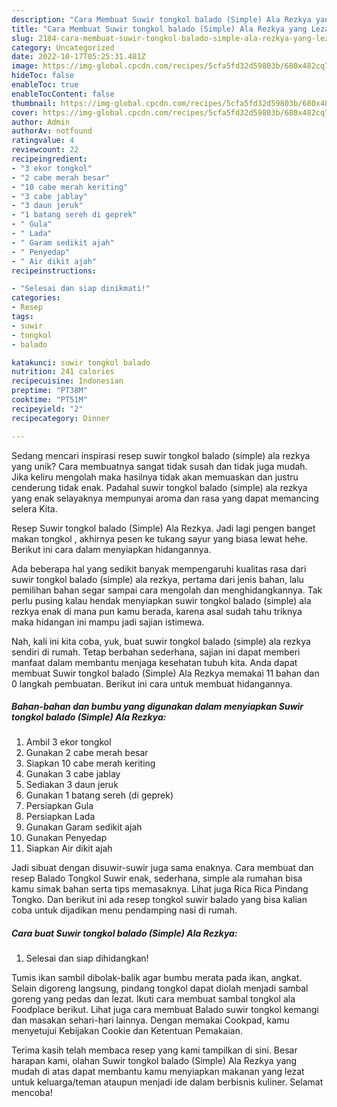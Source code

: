```yaml
---
description: "Cara Membuat Suwir tongkol balado (Simple) Ala Rezkya yang Lezat Sekali"
title: "Cara Membuat Suwir tongkol balado (Simple) Ala Rezkya yang Lezat Sekali"
slug: 2184-cara-membuat-suwir-tongkol-balado-simple-ala-rezkya-yang-lezat-sekali
category: Uncategorized
date: 2022-10-17T05:25:31.481Z
image: https://img-global.cpcdn.com/recipes/5cfa5fd32d59803b/680x482cq70/suwir-tongkol-balado-simple-ala-rezkya-foto-resep-utama.jpg
hideToc: false
enableToc: true
enableTocContent: false
thumbnail: https://img-global.cpcdn.com/recipes/5cfa5fd32d59803b/680x482cq70/suwir-tongkol-balado-simple-ala-rezkya-foto-resep-utama.jpg
cover: https://img-global.cpcdn.com/recipes/5cfa5fd32d59803b/680x482cq70/suwir-tongkol-balado-simple-ala-rezkya-foto-resep-utama.jpg
author: Admin
authorAv: notfound
ratingvalue: 4
reviewcount: 22
recipeingredient:
- "3 ekor tongkol"
- "2 cabe merah besar"
- "10 cabe merah keriting"
- "3 cabe jablay"
- "3 daun jeruk"
- "1 batang sereh di geprek"
- " Gula"
- " Lada"
- " Garam sedikit ajah"
- " Penyedap"
- " Air dikit ajah"
recipeinstructions:

- "Selesai dan siap dinikmati!"
categories:
- Resep
tags:
- suwir
- tongkol
- balado

katakunci: suwir tongkol balado 
nutrition: 241 calories
recipecuisine: Indonesian
preptime: "PT38M"
cooktime: "PT51M"
recipeyield: "2"
recipecategory: Dinner

---
```





Sedang mencari inspirasi resep suwir tongkol balado (simple) ala rezkya yang unik? Cara membuatnya sangat tidak susah dan tidak juga mudah. Jika keliru mengolah maka hasilnya tidak akan memuaskan dan justru cenderung tidak enak. Padahal suwir tongkol balado (simple) ala rezkya yang enak selayaknya mempunyai aroma dan rasa yang dapat memancing selera Kita.





Resep Suwir tongkol balado (Simple) Ala Rezkya. Jadi lagi pengen banget makan tongkol , akhirnya pesen ke tukang sayur yang biasa lewat hehe. Berikut ini cara dalam menyiapkan hidangannya.

Ada beberapa hal yang sedikit banyak mempengaruhi kualitas rasa dari suwir tongkol balado (simple) ala rezkya, pertama dari jenis bahan, lalu pemilihan bahan segar sampai cara mengolah dan menghidangkannya. Tak perlu pusing kalau hendak menyiapkan suwir tongkol balado (simple) ala rezkya enak di mana pun kamu berada, karena asal sudah tahu triknya maka hidangan ini mampu jadi sajian istimewa.






Nah, kali ini kita coba, yuk, buat suwir tongkol balado (simple) ala rezkya sendiri di rumah. Tetap berbahan sederhana, sajian ini dapat memberi manfaat dalam membantu menjaga kesehatan tubuh kita. Anda dapat membuat Suwir tongkol balado (Simple) Ala Rezkya memakai 11 bahan dan 0 langkah pembuatan. Berikut ini cara untuk membuat hidangannya.

<!--inarticleads1-->

##### Bahan-bahan dan bumbu yang digunakan dalam menyiapkan Suwir tongkol balado (Simple) Ala Rezkya:

1. Ambil 3 ekor tongkol
1. Gunakan 2 cabe merah besar
1. Siapkan 10 cabe merah keriting
1. Gunakan 3 cabe jablay
1. Sediakan 3 daun jeruk
1. Gunakan 1 batang sereh (di geprek)
1. Persiapkan  Gula
1. Persiapkan  Lada
1. Gunakan  Garam sedikit ajah
1. Gunakan  Penyedap
1. Siapkan  Air dikit ajah


Jadi sibuat dengan disuwir-suwir juga sama enaknya. Cara membuat dan resep Balado Tongkol Suwir enak, sederhana, simple ala rumahan bisa kamu simak bahan serta tips memasaknya. Lihat juga Rica Rica Pindang Tongko. Dan berikut ini ada resep tongkol suwir balado yang bisa kalian coba untuk dijadikan menu pendamping nasi di rumah. 

<!--inarticleads2-->

##### Cara buat Suwir tongkol balado (Simple) Ala Rezkya:


1. Selesai dan siap dihidangkan!

Tumis ikan sambil dibolak-balik agar bumbu merata pada ikan, angkat. Selain digoreng langsung, pindang tongkol dapat diolah menjadi sambal goreng yang pedas dan lezat. Ikuti cara membuat sambal tongkol ala Foodplace berikut. Lihat juga cara membuat Balado suwir tongkol kemangi dan masakan sehari-hari lainnya. Dengan memakai Cookpad, kamu menyetujui Kebijakan Cookie dan Ketentuan Pemakaian. 

Terima kasih telah membaca resep yang kami tampilkan di sini. Besar harapan kami, olahan Suwir tongkol balado (Simple) Ala Rezkya yang mudah di atas dapat membantu kamu menyiapkan makanan yang lezat untuk keluarga/teman ataupun menjadi ide dalam berbisnis kuliner. Selamat mencoba!
